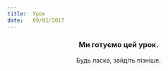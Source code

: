 ```yaml
---
title:  Урок
date:   09/01/2017
---
```


### <center>Ми готуємо цей урок.</center>
<center>Будь ласка, зайдіть пізніше.</center>